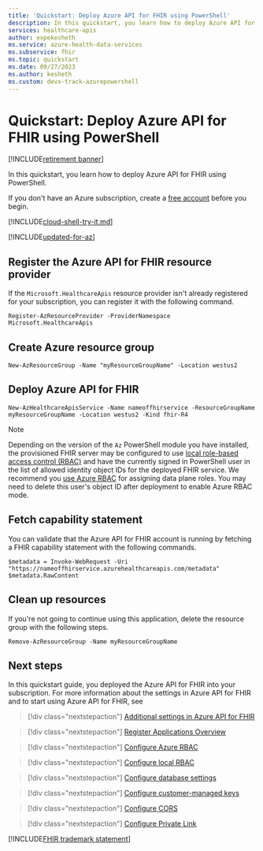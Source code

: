 ```yaml
---
title: 'Quickstart: Deploy Azure API for FHIR using PowerShell'
description: In this quickstart, you learn how to deploy Azure API for FHIR using PowerShell.
services: healthcare-apis
author: expekesheth
ms.service: azure-health-data-services
ms.subservice: fhir
ms.topic: quickstart
ms.date: 09/27/2023
ms.author: kesheth
ms.custom: devx-track-azurepowershell
---
```


# Quickstart: Deploy Azure API for FHIR using PowerShell

[!INCLUDE[retirement banner](../includes/healthcare-apis-azure-api-fhir-retirement.md)]

In this quickstart, you learn how to deploy Azure API for FHIR using PowerShell.

If you don't have an Azure subscription, create a [free account](https://azure.microsoft.com/pricing/purchase-options/azure-account?cid=msft_learn) before you begin.

[!INCLUDE[cloud-shell-try-it.md](~/reusable-content/ce-skilling/azure/includes/cloud-shell-try-it.md)]

[!INCLUDE[updated-for-az](~/reusable-content/ce-skilling/azure/includes/updated-for-az.md)]

## Register the Azure API for FHIR resource provider

If the `Microsoft.HealthcareApis` resource provider isn't already registered for your subscription, you can register it with the following command.

```azurepowershell-interactive
Register-AzResourceProvider -ProviderNamespace Microsoft.HealthcareApis
```

## Create Azure resource group

```azurepowershell-interactive
New-AzResourceGroup -Name "myResourceGroupName" -Location westus2
```

## Deploy Azure API for FHIR

```azurepowershell-interactive
New-AzHealthcareApisService -Name nameoffhirservice -ResourceGroupName myResourceGroupName -Location westus2 -Kind fhir-R4
```

> [!NOTE]
> Depending on the version of the `Az` PowerShell module you have installed, the provisioned FHIR server may be configured to use [local role-based access control (RBAC)](configure-local-rbac.md) and have the currently signed in PowerShell user in the list of allowed identity object IDs for the deployed FHIR service. We recommend you [use Azure RBAC](configure-azure-rbac.md) for assigning data plane roles. You may need to delete this user's object ID after deployment to enable Azure RBAC mode.


## Fetch capability statement

You can validate that the Azure API for FHIR account is running by fetching a FHIR capability statement with the following commands.

```azurepowershell-interactive
$metadata = Invoke-WebRequest -Uri "https://nameoffhirservice.azurehealthcareapis.com/metadata"
$metadata.RawContent
```

## Clean up resources

If you're not going to continue using this application, delete the resource group with the following steps.

```azurepowershell-interactive
Remove-AzResourceGroup -Name myResourceGroupName
```

## Next steps

In this quickstart guide, you deployed the Azure API for FHIR into your subscription. For more information about the settings in Azure API for FHIR and to start using Azure API for FHIR, see

>[!div class="nextstepaction"]
>[Additional settings in Azure API for FHIR](azure-api-for-fhir-additional-settings.md)

>[!div class="nextstepaction"]
>[Register Applications Overview](fhir-app-registration.md)

>[!div class="nextstepaction"]
>[Configure Azure RBAC](configure-azure-rbac.md)

>[!div class="nextstepaction"]
>[Configure local RBAC](configure-local-rbac.md)

>[!div class="nextstepaction"]
>[Configure database settings](configure-database.md)

>[!div class="nextstepaction"]
>[Configure customer-managed keys](customer-managed-key.md)

>[!div class="nextstepaction"]
>[Configure CORS](configure-cross-origin-resource-sharing.md)

>[!div class="nextstepaction"]
>[Configure Private Link](configure-private-link.md)

[!INCLUDE[FHIR trademark statement](../includes/healthcare-apis-fhir-trademark.md)]
